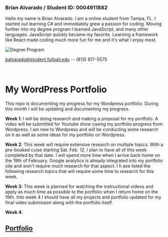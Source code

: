 ### Brian Alvarado / Student ID: 0004911882 
 Hello my name is Brian Alvarado. I am a online student from Tampa, FL. I started out learning C# and immediately grew a passion for coding. Moving further into my degree program I learned JavaScript, and many other languages. JavaScript quickly became my favorite. Learning a framework like React made coding much more fun for me and it's what I enjoy most.


![Degree Program](https://img.shields.io/badge/degree-web%20design%20%26%20development-blue.svg)&nbsp; 


balvarado@student.fullsail.edu -- (813) 817-5575 

<br>

# My WordPress Portfolio 
This repo is documenting my progress for my Wordpress portfolio. During this month I will be updating and documenting my progress. 

**Week 1**: I will be doing research and making a proposal for my portfolio. A video will be submitted for Youtube show casing my portfolio progress from Wordpress. I am new to Wordpress and will be conducting some research on it as well as some ideas for my portfolio on Wordpress. 

**Week 2**: This week will require extensive research on multiple topics. With a pre-booked cuise starting Sat. Feb. 12, I plan to have all of this week completed by that date. I will spend more time when I arrive back home on the 19th of February. Google analytics is already integrated into my portfolio site and won't require much research for that aspect. I h ave listed the following research topics that will require some time to research for this week.

**Week 3**: This week is planned for watching the instructional videos and apply as much time as possible to the portfolio when I return home on the 19th. Into week 4 I should have all my projects and portfolio updated for my final video submission along with the portfolio itself. 

**Week 4**:

## [Portfolio](http://therealbrianalvarado.com)

